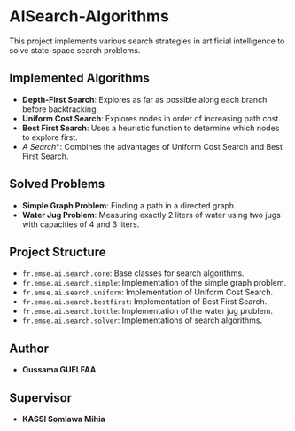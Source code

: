 # AISearch-Algorithms

This project implements various search strategies in artificial intelligence to solve state-space search problems.

## Implemented Algorithms

- **Depth-First Search**: Explores as far as possible along each branch before backtracking.
- **Uniform Cost Search**: Explores nodes in order of increasing path cost.
- **Best First Search**: Uses a heuristic function to determine which nodes to explore first.
- **A* Search**: Combines the advantages of Uniform Cost Search and Best First Search.

## Solved Problems

- **Simple Graph Problem**: Finding a path in a directed graph.
- **Water Jug Problem**: Measuring exactly 2 liters of water using two jugs with capacities of 4 and 3 liters.

## Project Structure

- `fr.emse.ai.search.core`: Base classes for search algorithms.
- `fr.emse.ai.search.simple`: Implementation of the simple graph problem.
- `fr.emse.ai.search.uniform`: Implementation of Uniform Cost Search.
- `fr.emse.ai.search.bestfirst`: Implementation of Best First Search.
- `fr.emse.ai.search.bottle`: Implementation of the water jug problem.
- `fr.emse.ai.search.solver`: Implementations of search algorithms.

## Author

- **Oussama GUELFAA**

## Supervisor

- **KASSI Somlawa Mihia**
